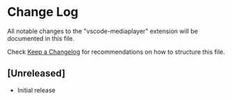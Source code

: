 # Change Log

All notable changes to the "vscode-mediaplayer" extension will be documented in this file.

Check [Keep a Changelog](http://keepachangelog.com/) for recommendations on how to structure this file.

## [Unreleased]

- Initial release
